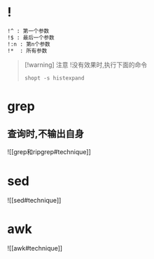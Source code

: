 # !
```bash
!^ : 第一个参数
!$ : 最后一个参数
!:n : 第n个参数
!*  : 所有参数
```
> [!warning] 注意
> !没有效果时,执行下面的命令
> ```
> shopt -s histexpand
> ```
# grep
## 查询时,不输出自身
![[grep和ripgrep#technique]]

# sed
![[sed#technique]]

# awk
![[awk#technique]]
